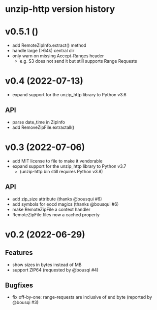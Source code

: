 # unzip-http version history

# v0.5.1 ()

- add RemoteZipInfo.extract() method
- handle large (>64k) central dir
- only warn on missing Accept-Ranges header
  - e.g. S3 does not send it but still supports Range Requests

# v0.4 (2022-07-13)

- expand support for the unzip_http library to Python v3.6

## API

* parse date_time in ZipInfo
* add RemoveZipFile.extractall()

# v0.3 (2022-07-06)

* add MIT license to file to make it vendorable
* expand support for the unzip_http library to Python v3.7
    - (unzip-http bin still requires Python v3.8)

## API

* add zip_size attribute (thanks @bousqui #6)
* add symbols for eocd magics (thanks @bousqui #6)
* make RemoteZipFile a context handler
* RemoteZipFile.files now a cached property

# v0.2 (2022-06-29)

## Features

- show sizes in bytes instead of MB
- support ZIP64 (requested by @bousqi #4)

## Bugfixes

- fix off-by-one: range-requests are inclusive of end byte (reported by @bousqi #3)
